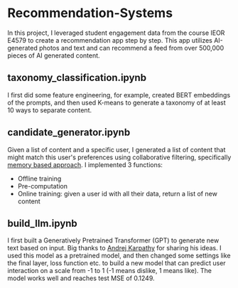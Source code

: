 # Recommendation-Systems
In this project, I leveraged student engagement data from the course IEOR E4579 to create a recommendation app step by step. This app utilizes AI-generated photos and text and can recommend a feed from over 500,000 pieces of AI generated content.

## taxonomy_classification.ipynb
I first did some feature engineering, for example, created BERT embeddings of the prompts, and then used K-means to generate a taxonomy of at least 10 ways to separate content.

## candidate_generator.ipynb
Given a list of content and a specific user, I generated a list of content that might match this user's preferences using collaborative filtering, specifically [memory based approach](https://towardsdatascience.com/various-implementations-of-collaborative-filtering-100385c6dfe0).
I implemented 3 functions:
* Offline training
* Pre-computation
* Online training: given a user id with all their data, return a list of new content

## build_llm.ipynb
I first built a Generatively Pretrained Transformer (GPT) to generate new text based on input. Big thanks to [Andrej Karpathy](https://www.youtube.com/watch?v=kCc8FmEb1nY) for sharing his ideas. I used this model as a pretrained model, and then changed some settings like the final layer, loss function etc. to build a new model that can predict user interaction on a scale from -1 to 1 (-1 means dislike, 1 means like). The model works well and reaches test MSE of 0.1249.
